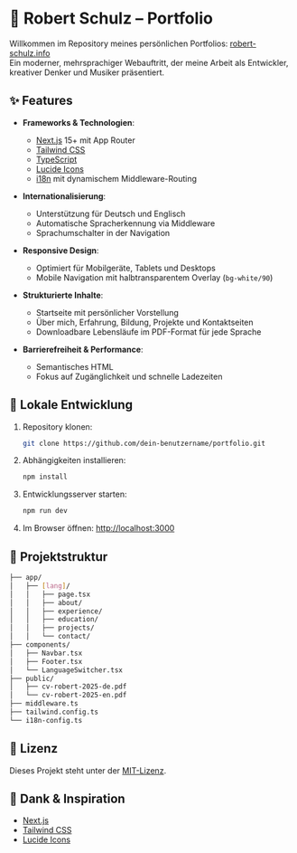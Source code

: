 # 🧠 Robert Schulz – Portfolio

Willkommen im Repository meines persönlichen Portfolios: [robert-schulz.info](https://robert-schulz.info)  
Ein moderner, mehrsprachiger Webauftritt, der meine Arbeit als Entwickler, kreativer Denker und Musiker präsentiert.

## ✨ Features

- **Frameworks & Technologien**:  
  - [Next.js](https://nextjs.org/) 15+ mit App Router  
  - [Tailwind CSS](https://tailwindcss.com/)  
  - [TypeScript](https://www.typescriptlang.org/)  
  - [Lucide Icons](https://lucide.dev/)  
  - [i18n](https://nextjs.org/docs/app/building-your-application/routing/internationalization) mit dynamischem Middleware-Routing

- **Internationalisierung**:  
  - Unterstützung für Deutsch und Englisch  
  - Automatische Spracherkennung via Middleware  
  - Sprachumschalter in der Navigation

- **Responsive Design**:  
  - Optimiert für Mobilgeräte, Tablets und Desktops  
  - Mobile Navigation mit halbtransparentem Overlay (`bg-white/90`)

- **Strukturierte Inhalte**:  
  - Startseite mit persönlicher Vorstellung  
  - Über mich, Erfahrung, Bildung, Projekte und Kontaktseiten  
  - Downloadbare Lebensläufe im PDF-Format für jede Sprache

- **Barrierefreiheit & Performance**:  
  - Semantisches HTML  
  - Fokus auf Zugänglichkeit und schnelle Ladezeiten

## 🚀 Lokale Entwicklung

1. Repository klonen:

   ```bash
   git clone https://github.com/dein-benutzername/portfolio.git
   ```

2. Abhängigkeiten installieren:

   ```bash
   npm install
   ```

3. Entwicklungsserver starten:

   ```bash
   npm run dev
   ```

4. Im Browser öffnen: [http://localhost:3000](http://localhost:3000)

## 📁 Projektstruktur

```bash
├── app/
│   ├── [lang]/
│   │   ├── page.tsx
│   │   ├── about/
│   │   ├── experience/
│   │   ├── education/
│   │   ├── projects/
│   │   └── contact/
├── components/
│   ├── Navbar.tsx
│   ├── Footer.tsx
│   └── LanguageSwitcher.tsx
├── public/
│   ├── cv-robert-2025-de.pdf
│   └── cv-robert-2025-en.pdf
├── middleware.ts
├── tailwind.config.ts
└── i18n-config.ts
```

## 📄 Lizenz

Dieses Projekt steht unter der [MIT-Lizenz](LICENSE).

## 🙌 Dank & Inspiration

- [Next.js](https://nextjs.org/)
- [Tailwind CSS](https://tailwindcss.com/)
- [Lucide Icons](https://lucide.dev/)
